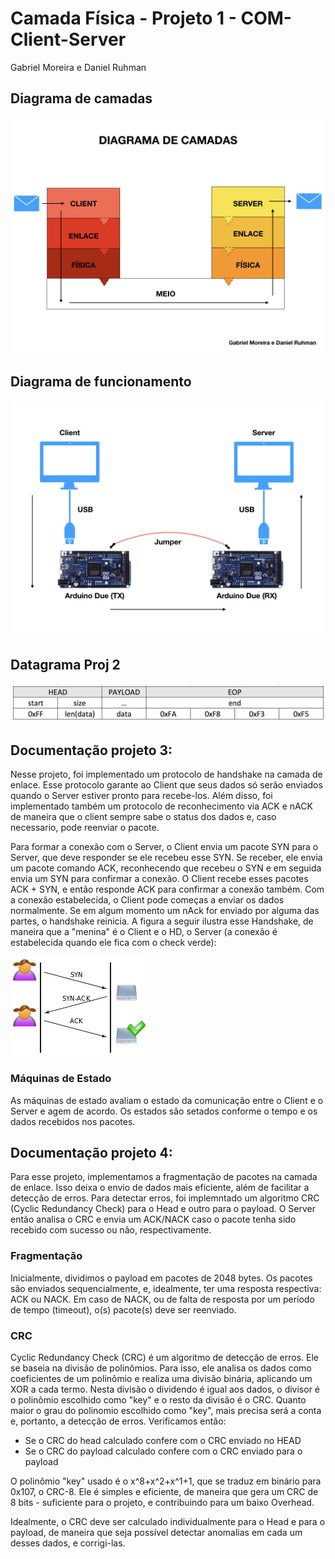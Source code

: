 # Camada Física - Projeto 1 - COM-Client-Server
Gabriel Moreira e Daniel Ruhman


## Diagrama de camadas

 ![Diagrama de camadas](images/final.001.jpeg)


## Diagrama de funcionamento

 ![Diagrama de funcionamento](images/final.002.jpeg)



## Datagrama Proj 2

 ![Datagrama](images/datagrama.png)

## Documentação projeto 3:

Nesse projeto, foi implementado um protocolo de handshake na camada de enlace.
Esse protocolo garante ao Client que seus dados só serão enviados quando o Server estiver
pronto para recebe-los.
Além disso, foi implementado também um protocolo de reconhecimento via ACK e nACK de maneira que o client sempre
 sabe o status dos dados e, caso necessario, pode reenviar o pacote.

 Para formar a conexão com o Server, o Client envia um pacote SYN para o Server, que deve responder se ele recebeu esse SYN. Se receber, ele envia um pacote comando ACK, reconhecendo que recebeu o SYN e em seguida envia um SYN para confirmar a conexão. O Client recebe esses pacotes ACK + SYN, e  então responde ACK para confirmar a conexão também. Com a conexão estabelecida, o Client pode começas a enviar os dados normalmente. Se em algum momento um nAck for enviado por alguma das partes, o handshake reinicia. A figura a seguir ilustra esse Handshake, de maneira que a "menina" é o Client e o HD, o Server (a conexão é estabelecida quando ele fica com o check verde):

![Datagrama](images/Handshake.png)

### Máquinas de Estado

As máquinas de estado avaliam o estado da comunicação entre  o Client e o Server e agem de acordo. Os estados são setados conforme o tempo e os dados recebidos nos pacotes.

## Documentação projeto 4:

Para esse projeto, implementamos a fragmentação de pacotes na camada de enlace. Isso deixa o envio de dados mais eficiente, além de facilitar a detecção de erros.
Para detectar erros, foi implemntado um algoritmo CRC (Cyclic Redundancy Check) para o Head e outro para o payload. O Server então analisa o CRC e envia um ACK/NACK caso o pacote tenha sido recebido com sucesso ou não, respectivamente.

### Fragmentação

Inicialmente, dividimos o payload em pacotes de 2048 bytes. Os pacotes são enviados sequencialmente, e, idealmente, ter uma resposta respectiva: ACK ou NACK.
Em caso de NACK, ou de falta de resposta por um período de tempo (timeout), o(s) pacote(s) deve ser reenviado.

### CRC

Cyclic Redundancy Check (CRC) é um algoritmo de detecção de erros. Ele se baseia na divisão de polinômios. Para isso, ele analisa os dados como coeficientes de um polinômio e realiza uma divisão binária, aplicando um XOR a cada termo. 
Nesta divisão o dividendo é igual aos dados, o divisor é o polinômio escolhido como "key" e o resto da divisão é o CRC. Quanto maior o grau do polinomio escolhido como "key", mais precisa será a conta e, portanto, a detecção de erros. Verificamos então:

* Se o CRC do head calculado confere com o CRC enviado no HEAD
* Se o CRC do payload calculado confere com o CRC enviado para o payload


O polinômio "key" usado é o x^8+x^2+x^1+1, que se traduz em binário para 0x107, o CRC-8. Ele é simples e eficiente, de maneira que gera um CRC de 8 bits - suficiente para o projeto, e contribuindo para um baixo Overhead.

Idealmente, o CRC deve ser calculado individualmente para o Head e para o payload, de maneira que seja possível detectar anomalias em cada um desses dados, e corrigi-las.